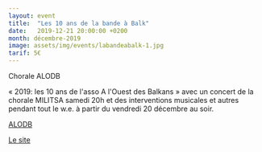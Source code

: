 ```yaml
---
layout: event
title:  "Les 10 ans de la bande à Balk"
date:   2019-12-21 20:00:00 +0200
month: décembre-2019
image: assets/img/events/labandeabalk-1.jpg
tarif: 5€
---
```


Chorale ALODB

« 2019: les 10 ans de l'asso A l'Ouest des Balkans » avec un concert de la chorale MILITSA samedi 20h et des interventions musicales et autres pendant tout le w.e. à partir du vendredi 20 décembre au soir.

[ALODB](http://www.alodb.org/activites-pedagogiques/chant-polyphonique-2/)

[Le site](https://www.labandeabalk.fr/)
